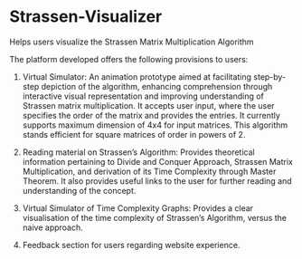 # Strassen-Visualizer
Helps users visualize the Strassen Matrix Multiplication Algorithm

The platform developed offers the following provisions to users:

1. Virtual Simulator: An animation prototype aimed at facilitating step-by-step depiction of the algorithm, enhancing comprehension through interactive visual representation and improving understanding of Strassen matrix multiplication. 
It accepts user input, where the user specifies the order of the matrix and provides the entries. 
It currently supports maximum dimension of 4x4 for input matrices.
This algorithm stands efficient for square matrices of order in powers of 2.

2. Reading material on Strassen’s Algorithm: Provides theoretical information pertaining to Divide and Conquer Approach, Strassen Matrix Multiplication, and derivation of its Time Complexity through Master Theorem. It also provides  useful links to the user for further reading and understanding of the concept.

3. Virtual Simulator of Time Complexity Graphs: Provides a clear visualisation of the time complexity of Strassen’s Algorithm, versus the naive approach.

4. Feedback section for users regarding website experience.
